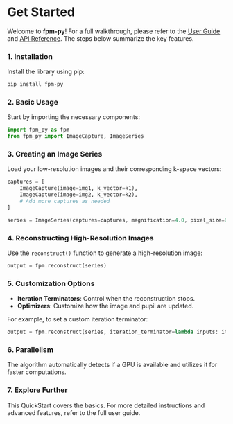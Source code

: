 # Get Started

Welcome to **fpm-py**! For a full walkthrough, please refer to the [User Guide](./guide/0_what_is.md) and [API Reference](./reference/0_intro.md). The steps below summarize the key features.

### 1. Installation

Install the library using pip:

```bash
pip install fpm-py
```

### 2. Basic Usage

Start by importing the necessary components:

```python
import fpm_py as fpm
from fpm_py import ImageCapture, ImageSeries
```

### 3. Creating an Image Series

Load your low-resolution images and their corresponding k-space vectors:

```python
captures = [
    ImageCapture(image=img1, k_vector=k1),
    ImageCapture(image=img2, k_vector=k2),
    # Add more captures as needed
]

series = ImageSeries(captures=captures, magnification=4.0, pixel_size=6.5)
```

### 4. Reconstructing High-Resolution Images

Use the `reconstruct()` function to generate a high-resolution image:

```python
output = fpm.reconstruct(series)
```

### 5. Customization Options

- **Iteration Terminators**: Control when the reconstruction stops.
- **Optimizers**: Customize how the image and pupil are updated.

For example, to set a custom iteration terminator:

```python
output = fpm.reconstruct(series, iteration_terminator=lambda inputs: iter_ceil(inputs, max_iter=20))
```

### 6. Parallelism

The algorithm automatically detects if a GPU is available and utilizes it for faster computations.

### 7. Explore Further

This QuickStart covers the basics. For more detailed instructions and advanced features, refer to the full user guide.
